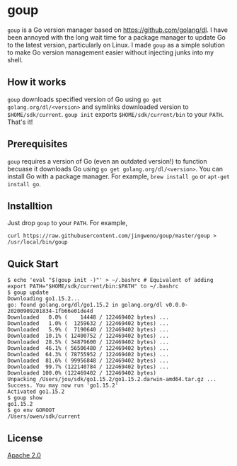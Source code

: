 # goup

`goup` is a Go version manager based on https://github.com/golang/dl.
I have been annoyed with the long wait time for a package manager to update Go to the latest version, particularly on Linux.
I made `goup` as a simple solution to make Go version management easier without injecting junks into my shell. 

## How it works

`goup` downloads specified version of Go using `go get golang.org/dl/<version>` and symlinks downloaded version to `$HOME/sdk/current`.
`goup init` exports `$HOME/sdk/current/bin` to your `PATH`. That's it!

## Prerequisites

`goup` requires a version of Go (even an outdated version!) to function becuase it downloads Go using `go get golang.org/dl/<version>`.
You can install Go with a package manager. For example, `brew install go` or `apt-get install go`.

## Installtion

Just drop `goup` to your `PATH`. For example,

```
curl https://raw.githubusercontent.com/jingweno/goup/master/goup > /usr/local/bin/goup
```

## Quick Start

```
$ echo 'eval "$(goup init -)"' > ~/.bashrc # Equivalent of adding export PATH="$HOME/sdk/current/bin:$PATH" to ~/.bashrc
$ goup update
Downloading go1.15.2...
go: found golang.org/dl/go1.15.2 in golang.org/dl v0.0.0-20200909201834-1fb66e01de4d
Downloaded   0.0% (    14448 / 122469402 bytes) ...
Downloaded   1.0% (  1259632 / 122469402 bytes) ...
Downloaded   5.9% (  7190640 / 122469402 bytes) ...
Downloaded  10.1% ( 12400752 / 122469402 bytes) ...
Downloaded  28.5% ( 34879600 / 122469402 bytes) ...
Downloaded  46.1% ( 56506480 / 122469402 bytes) ...
Downloaded  64.3% ( 78755952 / 122469402 bytes) ...
Downloaded  81.6% ( 99956848 / 122469402 bytes) ...
Downloaded  99.7% (122140784 / 122469402 bytes) ...
Downloaded 100.0% (122469402 / 122469402 bytes)
Unpacking /Users/jou/sdk/go1.15.2/go1.15.2.darwin-amd64.tar.gz ...
Success. You may now run 'go1.15.2'
Activated go1.15.2
$ goup show
go1.15.2
$ go env GOROOT
/Users/owen/sdk/current
```

## License

[Apache 2.0](https://github.com/jingweno/goup/blob/master/LICENSE)
